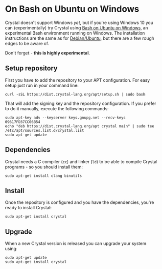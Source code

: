 # On Bash on Ubuntu on Windows

Crystal doesn't support Windows _yet_, but if you're using Windows 10 you can (experimentally) try Crystal using [Bash on Ubuntu on Windows](https://msdn.microsoft.com/en-us/commandline/wsl/about), an experimental Bash environment running on Windows. The installation instructions are the same as for [Debian/Ubuntu](on_debian_and_ubuntu.md), but there are a few rough edges to be aware of.

Don't forget - **this is highly experimental**.

## Setup repository

First you have to add the repository to your APT configuration. For easy setup just run in your command line:

```
curl -sSL https://dist.crystal-lang.org/apt/setup.sh | sudo bash
```

That will add the signing key and the repository configuration. If you prefer to do it manually, execute the following commands:

```
sudo apt-key adv --keyserver keys.gnupg.net --recv-keys 09617FD37CC06B54
echo "deb https://dist.crystal-lang.org/apt crystal main" | sudo tee /etc/apt/sources.list.d/crystal.list
sudo apt-get update
```

## Dependencies
Crystal needs a C compiler (`cc`) and linker (`ld`) to be able to compile Crystal programs - so you should install them:

```
sudo apt-get install clang binutils
```

## Install
Once the repository is configured and you have the dependencies, you're ready to install Crystal:

```
sudo apt-get install crystal
```

## Upgrade

When a new Crystal version is released you can upgrade your system using:

```
sudo apt-get update
sudo apt-get install crystal
```
